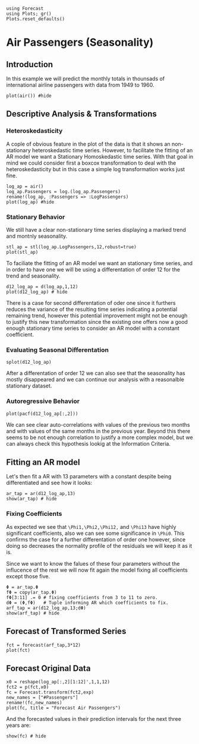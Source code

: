```@setup examples
using Forecast
using Plots; gr()
Plots.reset_defaults()
```
# Air Passengers (Seasonality)

## Introduction
In this example we will predict the monthly totals in thounsads of international airline passengers with data from 1949 to 1960.

```@example examples
plot(air()) #hide
```
## Descriptive Analysis & Transformations

### Heteroskedasticity
A cople of  obvious feature in the plot of the data is that it shows an non-stationary heteroskedastic time series. However, to facilitate the fitting of an AR model we want a Stationary Homoskedastic time series. With that goal in mind we could consider first a boxcox transformation to deal with the heteroskedasticity but in this case a simple log transformation works just fine.

```@example examples
log_ap = air()
log_ap.Passengers = log.(log_ap.Passengers)
rename!(log_ap, :Passengers => :LogPassengers)
plot(log_ap) #hide
```

### Stationary Behavior
We still have a clear non-stationary time series displaying a marked trend and montnly seasonality.
```@example examples
stl_ap = stl(log_ap.LogPassengers,12,robust=true)
plot(stl_ap)
```
To faciliate the fitting of an AR model we want an stationary time series, and in order to have one we will be using a differentation of order 12 for the trend and seasonality.
```@example examples
d12_log_ap = d(log_ap,1,12)
plot(d12_log_ap) # hide
```
There is a case for second differentation of oder one since it furthers reduces the variance of the resulting time series indicating a potential remaining trend, however this potential improvement might not be enough to justify this new transformation since the existing one offers now a good enough stationary time series to consider an AR model with a constant coefficient.

### Evaluating Seasonal Differentation

```@example examples
splot(d12_log_ap)
```
After a differentation of order 12 we can also see that the seasonality has mostly disappeared and we can continue our analysis with a reasonalble stationary dataset.

### Autoregressive Behavior

```@example examples
plot(pacf(d12_log_ap[:,2]))
```
We can see clear auto-correlations with values of the previous two months and with values of the same months in the previous year. Beyond this there seems to be not enough correlation to justify a more complex model, but we can always check this hypothesis lookig at the Information Criteria.

## Fitting an AR model

Let's then fit a AR with 13 parameters with a constant despite being differentiated and see how it looks:

```@example examples
ar_tap = ar(d12_log_ap,13)
show(ar_tap) # hide
```
### Fixing Coefficients
As expected we see that ``\Phi1,\Phi2,\Phi12,`` and ``\Phi13`` have highly significant coefficients, also we can see some significance in ``\Phi0``. This confirms the case for a further differentation of order one however, since doing so decreases the normality profile of the residuals we will keep it as it is.

Since we want to know the falues of these four parameters without the influcence of the rest we will now fit again the model fixing all coefficients except those five.

```@example examples
Φ = ar_tap.Φ
fΦ = copy(ar_tap.Φ)
fΦ[3:11] .= 0 # fixing coefficients from 3 to 11 to zero.
dΦ = (Φ,fΦ)   # Tuple informing AR which coefficients to fix.
arf_tap = ar(d12_log_ap,13;dΦ)
show(arf_tap) # hide
```

## Forecast of Transformed Series

```@example examples
fct = forecast(arf_tap,3*12)
plot(fct)
```

## Forecast Original Data

```@example examples
x0 = reshape(log_ap[:,2][1:12]',1,1,12)
fct2 = p(fct,x0)
fc = Forecast.transform(fct2,exp)
new_names = ["#Passengers"]
rename!(fc,new_names)
plot(fc, title = "Forecast Air Passengers")
```
And the forecasted values in their prediction intervals for the next three years are:

```@example examples
show(fc) # hide
```

	

